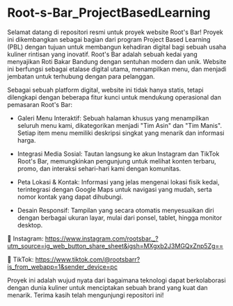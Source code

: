 # Root-s-Bar_ProjectBasedLearning

Selamat datang di repositori resmi untuk proyek website Root's Bar! Proyek ini dikembangkan sebagai bagian dari program Project Based Learning (PBL) dengan tujuan untuk membangun kehadiran digital bagi sebuah usaha kuliner rintisan yang inovatif. Root's Bar adalah sebuah kedai yang menyajikan Roti Bakar Bandung dengan sentuhan modern dan unik. Website ini berfungsi sebagai etalase digital utama, menampilkan menu, dan menjadi jembatan untuk terhubung dengan para pelanggan.

Sebagai sebuah platform digital, website ini tidak hanya statis, tetapi dilengkapi dengan beberapa fitur kunci untuk mendukung operasional dan pemasaran Root's Bar:

- Galeri Menu Interaktif: Sebuah halaman khusus yang menampilkan seluruh menu kami, dikategorikan menjadi "Tim Asin" dan "Tim Manis". Setiap item menu memiliki deskripsi singkat yang menarik dan informasi harga.

- Integrasi Media Sosial: Tautan langsung ke akun Instagram dan TikTok Root's Bar, memungkinkan pengunjung untuk melihat konten terbaru, promo, dan interaksi sehari-hari kami dengan komunitas.

- Peta Lokasi & Kontak: Informasi yang jelas mengenai lokasi fisik kedai, terintegrasi dengan Google Maps untuk navigasi yang mudah, serta nomor kontak yang dapat dihubungi.

- Desain Responsif: Tampilan yang secara otomatis menyesuaikan diri dengan berbagai ukuran layar, mulai dari ponsel, tablet, hingga monitor desktop.

📸 Instagram: https://www.instagram.com/rootsbar._?utm_source=ig_web_button_share_sheet&igsh=MXgxb2J3MGQxZnp5Zg==

🎵 TikTok: https://www.tiktok.com/@rootsbarr?is_from_webapp=1&sender_device=pc

Proyek ini adalah wujud nyata dari bagaimana teknologi dapat berkolaborasi dengan dunia kuliner untuk menciptakan sebuah brand yang kuat dan menarik. Terima kasih telah mengunjungi repositori ini!
